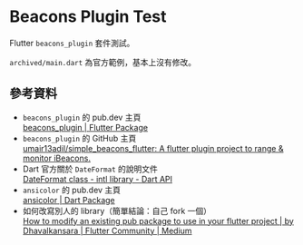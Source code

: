 # Beacons Plugin Test

Flutter `beacons_plugin` 套件測試。

`archived/main.dart` 為官方範例，基本上沒有修改。


## 參考資料

* `beacons_plugin` 的 pub.dev 主頁<br>
  [beacons_plugin | Flutter Package](https://pub.dev/packages/beacons_plugin)
* `beacons_plugin` 的 GitHub 主頁<br>
  [umair13adil/simple_beacons_flutter: A flutter plugin project to range & monitor iBeacons.](https://github.com/umair13adil/simple_beacons_flutter)
* Dart 官方關於 `DateFormat` 的說明文件<br>
  [DateFormat class - intl library - Dart API](https://api.flutter.dev/flutter/intl/DateFormat-class.html)
* `ansicolor` 的 pub.dev 主頁<br>
  [ansicolor | Dart Package](https://pub.dev/packages/ansicolor)
* 如何改寫別人的 library（簡單結論：自己 fork 一個）<br>
  [How to modify an existing pub package to use in your flutter project | by Dhavalkansara | Flutter Community | Medium](https://medium.com/flutter-community/how-to-modify-an-existing-pub-package-to-use-in-your-flutter-project-4e909452ee66)